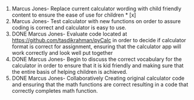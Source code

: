 1. Marcus Jones- Replace current calculator wording with child friendly content to ensure the ease of use for children * [x]  
2. Marcus Jones- Test calculator with new functions on order to assure coding is correct and calculator is easy to use.
3. DONE Marcus Jones- Evaluate code located at https://github.com/tasdikrahman/pyCalc in order to decide if calculator format is correct for assignment, ensuring that the calculator app will work correctly and look well put together
4. DONE Marcus Jones- Begin to discuss the correct vocabulary for the calculator in order to ensure that it is kid friendly and making sure that the entire basis of helping children is achieved.
5. DONE Marcus Jones- Collaboratively Creating original calculator code and ensuring that the math functions are correct resulting in a code that correctly completes math function.
